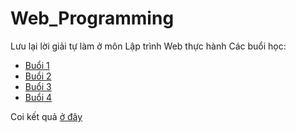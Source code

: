# Web_Programming
 Lưu lại lời giải tự làm ở môn Lập trình Web thực hành
Các buổi học:
- [Buổi 1](https://github.com/k1enn/Web_Programming/tree/main/Buoi1)
- [Buổi 2](https://github.com/k1enn/Web_Programming/tree/main/Buoi2)
- [Buổi 3](https://github.com/k1enn/Web_Programming/tree/main/Buoi3)
- [Buổi 4](https://github.com/k1enn/Web_Programming/tree/main/Buoi4)

Coi kết quả [ở đây](https://k1enn.github.io/Web_Programming/main.html)
